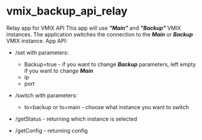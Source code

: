 # vmix_backup_api_relay

Relay app for VMIX API
This app will use **_"Main"_** and **_"Backup"_** VMIX instances. The application switches the connection to the **_Main_** or **_Backup_** VMIX instance.
App API:

- /set with parameters:
  - Backup=true - if you want to change **_Backup_** parameters, left empty if you want to change **_Main_**
  - ip
  - port
- /switch with parameters:

  - to=backup or to=main - choose what instance you want to switch

- /getStatus - returning which instance is selected
- /getConfig - returning config
